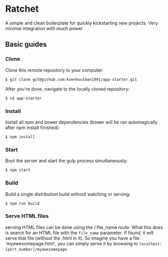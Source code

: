 # Ratchet
A simple and clean boilerplate for quickly kickstarting new projects. Very minimal integration with much power.

## Basic guides

### Clone
Clone this remote repository to your computer:
```
$ git clone git@github.com:koenhoutman1991/app-starter.git
```

After you're done, navigate to the locally cloned repository:
```
$ cd app-starter
```

### Install
Install all npm and bower dependencies (bower will be ran automagically after npm install finished):
```
$ npm install
```

### Start
Boot the server and start the gulp process simultaneously:
```
$ npm start
```

### Build
Build a single distribution build without watching or serving:
```
$ npm run build
```

### Serve HTML files
serving HTML files can be done using the /:file_name route. What this does is search for an HTML file with the `file_name` parameter. If found, it will serve that file (without the .html in it).
So imagine you have a file 'myawesomepage.html', you can simply serve it by browsing to `localhost:[port_number]/myawesomepage`.